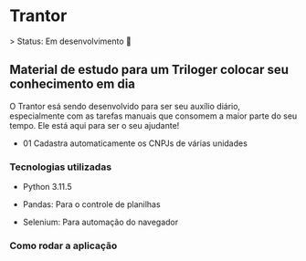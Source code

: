 <h1> Trantor </h1> 
> Status: Em desenvolvimento
🚀
<h2>Material de estudo para um Triloger colocar seu conhecimento em dia</h2>

O Trantor esá sendo desenvolvido para ser seu auxílio diário, especialmente com as tarefas manuais que consomem a maior parte do seu tempo. Ele está aqui para ser o seu ajudante!

* 01 Cadastra automaticamente os CNPJs de várias unidades 

<h3>Tecnologias utilizadas</h3>

* Python 3.11.5

* Pandas: Para o controle de planilhas

* Selenium: Para automação do navegador

<h3>Como rodar a aplicação<h3/>
